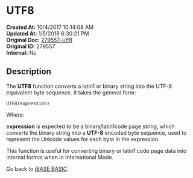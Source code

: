 # UTF8

**Created At:** 10/4/2017 10:14:08 AM  
**Updated At:** 1/5/2018 6:30:21 PM  
**Original Doc:** [279557-utf8](https://docs.jbase.com/36868-jbase-basic/279557-utf8)  
**Original ID:** 279557  
**Internal:** No  

## Description

The **UTF8** function converts a latin1 or binary string into the UTF-8 equivalent byte sequence. It takes the general form:

```
UTF8(expression)
```

Where:

e**xpression** is expected to be a binary/latin1code page string, which converts the binary string into a **UTF-8** encoded byte sequence, used to represent the Unicode values for each byte in the expression.

This function is useful for converting binary or latin1 code page data into internal format when in International Mode.

Go back to [jBASE BASIC](./../jbase-basic-programmers-reference-guide).
